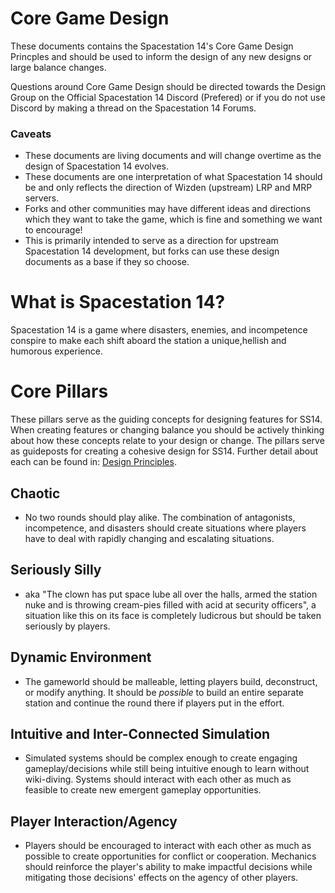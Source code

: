 # Core Game Design
These documents contains the Spacestation 14's Core Game Design Princples and should be used to inform the design of any new designs or large balance changes. 

Questions around Core Game Design should be directed towards the Design Group on the Official Spacestation 14 Discord (Prefered) or if you do not use Discord by making a thread on the Spacestation 14 Forums.

### Caveats
- These documents are living documents and will change overtime as the design of Spacestation 14 evolves.
- These documents are one interpretation of what Spacestation 14 should be and only reflects the direction of Wizden (upstream) LRP and MRP servers.
- Forks and other communities may have different ideas and directions which they want to take the game, which is fine and something we want to encourage!
- This is primarily intended to serve as a direction for upstream Spacestation 14 development, but forks can use these design documents as a base if they so choose.


# What is Spacestation 14?
 Spacestation 14 is a game where disasters, enemies, and incompetence conspire to make each shift aboard the station a unique,hellish and humorous experience.

# Core Pillars
These pillars serve as the guiding concepts for designing features for SS14. When creating features or changing balance you should be actively thinking about how these concepts relate to your design or change. 
The pillars serve as guideposts for creating a cohesive design for SS14. Further detail about each can be found in: [Design Principles](core-design/design-principles.md).

## Chaotic
- No two rounds should play alike. The combination of antagonists, incompetence, and disasters should create situations where players have to deal with rapidly changing and escalating situations.
## Seriously Silly
- aka "The clown has put space lube all over the halls, armed the station nuke and is throwing cream-pies filled with acid at security officers", a situation like this on its face is completely ludicrous but should be taken seriously by players.
## Dynamic Environment
- The gameworld should be malleable, letting players build, deconstruct, or modify anything. It should be *possible* to build an entire separate station and continue the round there if players put in the effort.
## Intuitive and Inter-Connected Simulation
- Simulated systems should be complex enough to create engaging gameplay/decisions while still being intuitive enough to learn without wiki-diving. Systems should interact with each other as much as feasible to create new emergent gameplay opportunities.
## Player Interaction/Agency
- Players should be encouraged to interact with each other as much as possible to create opportunities for conflict or cooperation. Mechanics should reinforce the player's ability to make impactful decisions while mitigating those decisions' effects on the agency of other players.